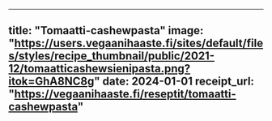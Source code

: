 
---
title: "Tomaatti-cashewpasta"
image: "https://users.vegaanihaaste.fi/sites/default/files/styles/recipe_thumbnail/public/2021-12/tomaatticashewsienipasta.png?itok=GhA8NC8g"
date: 2024-01-01
receipt_url: "https://vegaanihaaste.fi/reseptit/tomaatti-cashewpasta"
---
